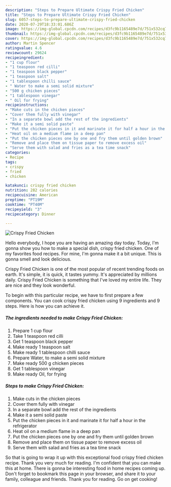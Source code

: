 ```yaml
---
description: "Steps to Prepare Ultimate Crispy Fried Chicken"
title: "Steps to Prepare Ultimate Crispy Fried Chicken"
slug: 6057-steps-to-prepare-ultimate-crispy-fried-chicken
date: 2020-07-29T18:33:01.686Z
image: https://img-global.cpcdn.com/recipes/d3fc9b1165489e7d/751x532cq70/crispy-fried-chicken-recipe-main-photo.jpg
thumbnail: https://img-global.cpcdn.com/recipes/d3fc9b1165489e7d/751x532cq70/crispy-fried-chicken-recipe-main-photo.jpg
cover: https://img-global.cpcdn.com/recipes/d3fc9b1165489e7d/751x532cq70/crispy-fried-chicken-recipe-main-photo.jpg
author: Martin Spencer
ratingvalue: 4.6
reviewcount: 29624
recipeingredient:
- "1 cup flour"
- "1 teaspoon red cilli"
- "1 teaspoon black pepper"
- "1 teaspoon salt"
- "1 tablespoon chilli sauce"
- " Water to make a semi solid mixture"
- "500 g chicken pieces"
- "1 tablespoon vinegar"
- " Oil for frying"
recipeinstructions:
- "Make cuts in the chicken pieces"
- "Cover them fully with vinegar"
- "In a separate bowl add the rest of the ingredients"
- "Make it a semi solid paste"
- "Put the chicken pieces in it and marinate it for half a hour in the refrigerator"
- "Heat oil on a medium flame in a deep pan"
- "Put the chicken pieces one by one and fry them until golden brown"
- "Remove and place them on tissue paper to remove excess oil"
- "Serve them with salad and fries as a tea time snack"
categories:
- Recipe
tags:
- crispy
- fried
- chicken

katakunci: crispy fried chicken 
nutrition: 282 calories
recipecuisine: American
preptime: "PT19M"
cooktime: "PT40M"
recipeyield: "3"
recipecategory: Dinner

---
```



![Crispy Fried Chicken](https://img-global.cpcdn.com/recipes/d3fc9b1165489e7d/751x532cq70/crispy-fried-chicken-recipe-main-photo.jpg)

Hello everybody, I hope you are having an amazing day today. Today, I'm gonna show you how to make a special dish, crispy fried chicken. One of my favorites food recipes. For mine, I'm gonna make it a bit unique. This is gonna smell and look delicious.



Crispy Fried Chicken is one of the most popular of recent trending foods on earth. It's simple, it is quick, it tastes yummy. It's appreciated by millions daily. Crispy Fried Chicken is something that I've loved my entire life. They are nice and they look wonderful.


To begin with this particular recipe, we have to first prepare a few components. You can cook crispy fried chicken using 9 ingredients and 9 steps. Here is how you can achieve it.

<!--inarticleads1-->

##### The ingredients needed to make Crispy Fried Chicken:

1. Prepare 1 cup flour
1. Take 1 teaspoon red cilli
1. Get 1 teaspoon black pepper
1. Make ready 1 teaspoon salt
1. Make ready 1 tablespoon chilli sauce
1. Prepare  Water, to make a semi solid mixture
1. Make ready 500 g chicken pieces
1. Get 1 tablespoon vinegar
1. Make ready  Oil, for frying




<!--inarticleads2-->

##### Steps to make Crispy Fried Chicken:

1. Make cuts in the chicken pieces
1. Cover them fully with vinegar
1. In a separate bowl add the rest of the ingredients
1. Make it a semi solid paste
1. Put the chicken pieces in it and marinate it for half a hour in the refrigerator
1. Heat oil on a medium flame in a deep pan
1. Put the chicken pieces one by one and fry them until golden brown
1. Remove and place them on tissue paper to remove excess oil
1. Serve them with salad and fries as a tea time snack




So that is going to wrap it up with this exceptional food crispy fried chicken recipe. Thank you very much for reading. I'm confident that you can make this at home. There is gonna be interesting food in home recipes coming up. Don't forget to bookmark this page in your browser, and share it to your family, colleague and friends. Thank you for reading. Go on get cooking!
